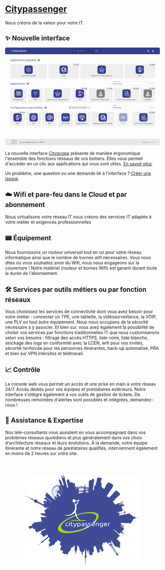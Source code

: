 #  [Citypassenger](https://citypassenger.com/)

 Nous créons de la valeur pour votre IT.

## ✨ Nouvelle interface

![Interface](img/Cityaccounts.png)

La nouvelle interface [Cityscope](admin.citypassenger.com) présente de manière érgonomique l'ensemble des fonctions réseaux de vos boitiers. Elles vous permet d'accèder en un clic aux applications qui vous sont utiles.
[En savoir plus](https://github.com/Groupe-Citypassenger-Inc/cityscope).

Un problème, une question ou une demande lié à l'interface ? [Créer une isssue](https://github.com/Groupe-Citypassenger-Inc/cityscope/issues).

## ☁️ Wifi et pare-feu dans le Cloud et par abonnement

Nous virtualisons votre réseau IT
nous créons des services IT adaptés à votre métier et exigences professionnelles

## 📟 Équipement

Nous fournissons un routeur universel tout en un pour votre réseau informatique ainsi
que le nombre de bornes wifi nécessaires. Vous nous dites où vous souhaitez avoir du Wifi,
nous nous engageons sur la couverture ! Notre matériel (routeur et bornes Wifi) est garanti
durant toute la durée de l'abonnement.

## 🛠️ Services par outils métiers ou par fonction réseaux

Vous choisissez les services de connectivité dont vous avez besoin pour votre métier : connecter
un TPE, une tablette, la vidéosurveillance, la VOIP, une PLV ou tout autre équipement.
Nous nous occupons de la sécurité nécessaire à y associer. Et bien sur, vous avez également
la possibilité de choisir vos services par fonctions traditionnelles IT que nous customiserons
selon vos besoins : filtrage des accès HTTPS, liste noire, liste blanche, stockage des logs en
conformité avec la LCEN, wifi pour vos invités, sécurité renforcée pour les personnes itinérantes,
back-up automatisé, PRA et bien sur VPN intersites et télétravail.

## 📈 Contrôle

La console web vous permet un accès et une prise en main à votre réseau 24/7.
Accès dédiés pour vos équipes et prestataires extérieurs.
Notre interface s'intègre également à vos outils de gestion de tickets. De nombreuses remontées d'alertes
sont possibles et intégrées, demandez-nous !

## 🤝 Assistance & Expertise

Nos télé-consultants vous assistent en vous accompagnant dans vos problèmes réseaux quotidiens
et plus généralement dans vos choix d'architecture réseaux et leurs évolutions.
À la demande, notre équipe itinérante et notre réseau de prestataires qualifiés,
interviennent également en moins de 2 heures sur votre site.

<div align="center">
<br>
<br>
<a href="https://citypassenger.com">

![Citypassenger](img/City.png)

</a>
</div>

